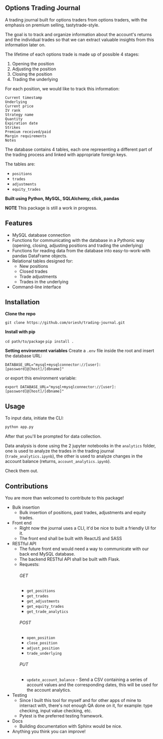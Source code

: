 ## Options Trading Journal

A trading journal built for options traders from options traders, with the emphasis on premium selling, tastytrade-style.

The goal is to track and organize information about the account's returns and the individual trades so that we can extract valuable insights from this information later on.

The lifetime of each options trade is made up of possible 4 stages:

1. Opening the position
2. Adjusting the position
3. Closing the position
4. Trading the underlying

For each position, we would like to track this information:

```
Current timestamp
Underlying
Current price
IV rank
Strategy name
Quantity
Expiration date
Strikes
Premium received/paid
Margin requirements
Notes
```

The database contains 4 tables, each one representing a different part of the trading process and linked with appropriate foreign keys.

The tables are:

- `positions`
- `trades`
- `adjustments`
- `equity_trades`

<b>Built using Python, MySQL, SQLAlchemy, click, pandas</b>

<b>NOTE</b>
This package is still a work in progress.

## Features

- MySQL database connection
- Functions for communicating with the database in a Pythonic way (opening, closing, adjusting positions and trading the underlying)
- Functions for reading data from the database into easy-to-work-with pandas DataFrame objects.
- Relational tables designed for:
  - New positions
  - Closed trades
  - Trade adjustments
  - Trades in the underlying
- Command-line interface

## Installation

<b>Clone the repo</b>

`git clone https://github.com/oriesh/trading-journal.git`

<b>Install with pip</b>

`cd path/to/package`
`pip install .`

<b>Setting environment variables</b>
Create a `.env` file inside the root and insert the database URL:

`DATABASE_URL="mysql+mysqlconnector://[user]:[password]@[host]/[dbname]"`

or export this environment variable:

`export DATABASE_URL="mysql+mysqlconnector://[user]:[password]@[host]/[dbname]"`

## Usage

To input data, initiate the CLI:

```python
python app.py
```

After that you'll be prompted for data collection.

Data analysis is done using the 2 jupyter notebooks in the `analytics` folder, one is used to analyze the trades in the trading journal (`trade_analytics.ipynb`), the other is used to analyze changes in the account balance (returns, `account_analytics.ipynb`).

Check them out.

## Contributions

You are more than welcomed to contribute to this package!

- Bulk insertion
  - Bulk insertion of positions, past trades, adjustments and equity trades.
- Front end
  - Right now the journal uses a CLI, it'd be nice to built a friendly UI for it.
  - The front end shall be built with ReactJS and SASS
- RESTful API
  - The future front end would need a way to communicate with our back end MySQL database.
  - The backend RESTful API shall be built with Flask.
  - Requests:
    ###### GET
    - `get_positions`
    - `get_trades`
    - `get_adjustments`
    - `get_equity_trades`
    - `get_trade_analytics`
    ###### POST
    - `open_position`
    - `close_position`
    - `adjust_position`
    - `trade_underlying`
    ###### PUT
    - `update_account_balance` - Send a CSV containing a series of account values and the corresponding dates, this will be used for the account analytics.
- Testing
  - Since I built this tool for myself and for other apps of mine to interract with, there's not enough QA done on it, for example: type checking, input value checking, etc.
  - Pytest is the preferred testing framework.
- Docs
  - Building documentation with Sphinx would be nice.
- Anything you think you can improve!
